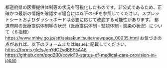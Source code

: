 都道府県の医療提供体制等の状況を可視化したものです。非公式であるため、正確かつ最新の情報を確認する場合には以下のHPを参照してください。スプレットシートおよびダッシュボードは必要に応じて改変する可能性があります。
都道府県の医療提供体制等の状況（医療提供体制・監視体制・感染の状況）について（６指標）
https://www.mhlw.go.jp/stf/seisakunitsuite/newpage_00035.html
お気づきの点があれば、以下のフォームまたはissueに記載してください。
https://forms.gle/sJgnYdC2vdBBF5AA8
https://github.com/ppq200/covid19-status-of-medical-care-provision-in-japan
